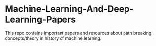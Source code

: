 # Machine-Learning-And-Deep-Learning-Papers

This repo contains important papers and resources about path breaking concepts/theory in history of machine learning.
